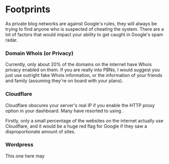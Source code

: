 # Footprints

As private blog networks are against Google's rules, they will always be trying to find anyone who is suspected of cheating the system. There are a lot of factors that would impact your ability to get caught in Google's spam radar. 

### Domain Whois \(or Privacy\)

Currently, only about 20% of the domains on the internet have Whois privacy enabled on them. If you are really into PBNs, I would suggest you just use outright fake Whois information, or the information of your friends and family \(assuming they're on board with your plans\).

### Cloudflare

Cloudflare obscures your server's real IP if you enable the HTTP proxy option in your dashboard. Many have resorted to using .

Firstly, only a small percentage of the websites on the internet actually use Cloudflare, and it would be a huge red flag for Google if they saw a disproportionate amount of sites.

### Wordpress

This one here may

